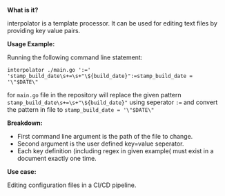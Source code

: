**What is it?**

interpolator is a template processor. It can be used for editing text files by providing key value pairs.



**Usage Example:**   

Running the following command line statement:

`interpolator ./main.go ':=' 'stamp_build_date\s+=\s+"\${build_date}":=stamp_build_date = '\"$DATE\"`

for `main.go` file in the repository will replace the given pattern `stamp_build_date\s+=\s+"\${build_date}"` using seperator `:=` and convert the pattern in file to `stamp_build_date = '\"$DATE\"`


**Breakdown:**

- First command line argument is the path of the file to change.
- Second argument is the user defined key=value seperator. 
- Each key definition (including regex in given example( must exist in a document exactly one time.

**Use case:**

Editing configuration files in a CI/CD pipeline.
